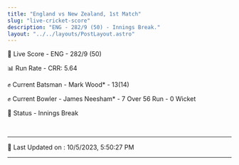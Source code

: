 ```yaml
---
title: "England vs New Zealand, 1st Match"
slug: "live-cricket-score"
description: "ENG - 282/9 (50) - Innings Break."
layout: "../../layouts/PostLayout.astro"
---
```


🔴 Live Score - ENG - 282/9 (50)  

📊 Run Rate - CRR: 5.64  

✊ Current Batsman - Mark Wood* - 13(14)  

✊ Current Bowler - James Neesham* - 7 Over 56 Run - 0 Wicket  

📑 Status - Innings Break

<br />

***

📝 Last Updated on : 10/5/2023, 5:50:27 PM

***

